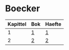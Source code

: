 # Boecker

Kapittel|Bok           |Haefte
--------|--------------|-----------------
1       |[1](bok_1.pdf)|[1](haefte_1.pdf)
2       |[2](bok_2.pdf)|[2](haefte_2.pdf)

